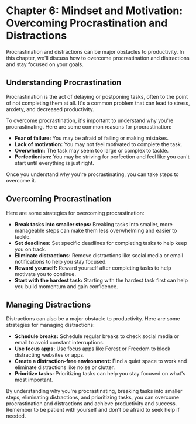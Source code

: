 Chapter 6: Mindset and Motivation: Overcoming Procrastination and Distractions
==============================================================================

Procrastination and distractions can be major obstacles to productivity. In this chapter, we'll discuss how to overcome procrastination and distractions and stay focused on your goals.

Understanding Procrastination
-----------------------------

Procrastination is the act of delaying or postponing tasks, often to the point of not completing them at all. It's a common problem that can lead to stress, anxiety, and decreased productivity.

To overcome procrastination, it's important to understand why you're procrastinating. Here are some common reasons for procrastination:

* **Fear of failure:** You may be afraid of failing or making mistakes.
* **Lack of motivation:** You may not feel motivated to complete the task.
* **Overwhelm:** The task may seem too large or complex to tackle.
* **Perfectionism:** You may be striving for perfection and feel like you can't start until everything is just right.

Once you understand why you're procrastinating, you can take steps to overcome it.

Overcoming Procrastination
--------------------------

Here are some strategies for overcoming procrastination:

* **Break tasks into smaller steps:** Breaking tasks into smaller, more manageable steps can make them less overwhelming and easier to tackle.
* **Set deadlines:** Set specific deadlines for completing tasks to help keep you on track.
* **Eliminate distractions:** Remove distractions like social media or email notifications to help you stay focused.
* **Reward yourself:** Reward yourself after completing tasks to help motivate you to continue.
* **Start with the hardest task:** Starting with the hardest task first can help you build momentum and gain confidence.

Managing Distractions
---------------------

Distractions can also be a major obstacle to productivity. Here are some strategies for managing distractions:

* **Schedule breaks:** Schedule regular breaks to check social media or email to avoid constant interruptions.
* **Use focus apps:** Use focus apps like Forest or Freedom to block distracting websites or apps.
* **Create a distraction-free environment:** Find a quiet space to work and eliminate distractions like noise or clutter.
* **Prioritize tasks:** Prioritizing tasks can help you stay focused on what's most important.

By understanding why you're procrastinating, breaking tasks into smaller steps, eliminating distractions, and prioritizing tasks, you can overcome procrastination and distractions and achieve productivity and success. Remember to be patient with yourself and don't be afraid to seek help if needed.

